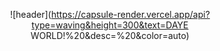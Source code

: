 <div align=center> 

![header](https://capsule-render.vercel.app/api?type=waving&height=300&text=DAYE WORLD!%20&desc=%20&color=auto) <br>

